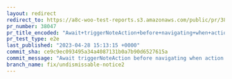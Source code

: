 ```yaml
---
layout: redirect
redirect_to: https://a8c-woo-test-reports.s3.amazonaws.com/public/pr/38047/e2e/index.html
pr_number: 38047
pr_title_encoded: "Await+triggerNoteAction+before+navigating+when+action+is+clicked"
pr_test_type: e2e
last_published: "2023-04-28 15:13:15 +0000"
commit_sha: ce9c9ec093495a34a4087131b0a7b90d6527615a
commit_message: "Await triggerNoteAction before navigating when action is clicked"
branch_name: fix/undismissable-notice2
---
```

